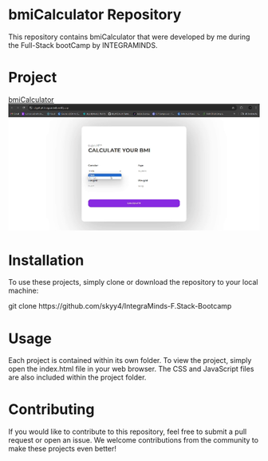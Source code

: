 # bmiCalculator Repository
This repository contains bmiCalculator that were developed by me during the Full-Stack bootCamp by INTEGRAMINDS.

# Project
<a href="https://skyy4-p4-integraminds.netlify.app">bmiCalculator</a>
<br>
![alt text](p4.gif)


# Installation
To use these projects, simply clone or download the repository to your local machine:
<p>git clone https://github.com/skyy4/IntegraMinds-F.Stack-Bootcamp</p>
  
# Usage
Each project is contained within its own folder. To view the project, simply open the index.html file in your web browser. The CSS and JavaScript files are also included within the project folder.
# Contributing
If you would like to contribute to this repository, feel free to submit a pull request or open an issue. We welcome contributions from the community to make these projects even better! 
